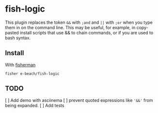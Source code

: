 # fish-logic

This plugin replaces the token `&&` with `;and` and `||` with `;or` when you type them in on the command line.
This may be useful, for example, in copy-pasted install scripts that use && to chain commands, or if you are used to bash syntax.

## Install

With [fisherman]

```
fisher e-beach/fish-logic
```

## TODO
[ ] Add demo with asciinema
[ ] prevent quoted expressions like `'&&'` from being expanded.
[ ] Add tests

[fisherman]: https://github.com/fisherman/fisherman
